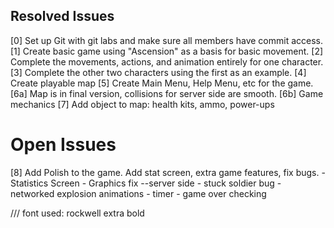 ## Resolved Issues ##
[0] Set up Git with git labs and make sure all members have commit access.
[1] Create basic game using "Ascension" as a basis for basic movement.
[2] Complete the movements, actions, and animation entirely for one character.
[3] Complete the other two characters using the first as an example.
[4] Create playable map
[5] Create Main Menu, Help Menu, etc for the game.
[6a] Map is in final version, collisions for server side are smooth.
[6b] Game mechanics
[7] Add object to map: health kits, ammo, power-ups


# Open Issues ##
[8] Add Polish to the game. Add stat screen, extra game features, fix bugs.
	- Statistics Screen
	- Graphics fix --server side
	- stuck soldier bug
	- networked explosion animations
	- timer 
	- game over checking

/// font used: rockwell extra bold